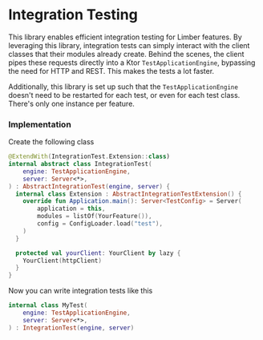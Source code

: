 # Integration Testing

This library enables efficient integration testing for Limber features. By leveraging this library,
integration tests can simply interact with the client classes that their modules already create.
Behind the scenes, the client pipes these requests directly into a Ktor `TestApplicationEngine`,
bypassing the need for HTTP and REST. This makes the tests a lot faster.

Additionally, this library is set up such that the `TestApplicationEngine` doesn't need to be
restarted for each test, or even for each test class. There's only one instance per feature.

### Implementation

Create the following class

```kotlin
@ExtendWith(IntegrationTest.Extension::class)
internal abstract class IntegrationTest(
    engine: TestApplicationEngine,
    server: Server<*>,
) : AbstractIntegrationTest(engine, server) {
  internal class Extension : AbstractIntegrationTestExtension() {
    override fun Application.main(): Server<TestConfig> = Server(
        application = this,
        modules = listOf(YourFeature()),
        config = ConfigLoader.load("test"),
    )
  }

  protected val yourClient: YourClient by lazy {
    YourClient(httpClient)
  }
}
```

Now you can write integration tests like this

```kotlin
internal class MyTest(
    engine: TestApplicationEngine,
    server: Server<*>,
) : IntegrationTest(engine, server)
```
